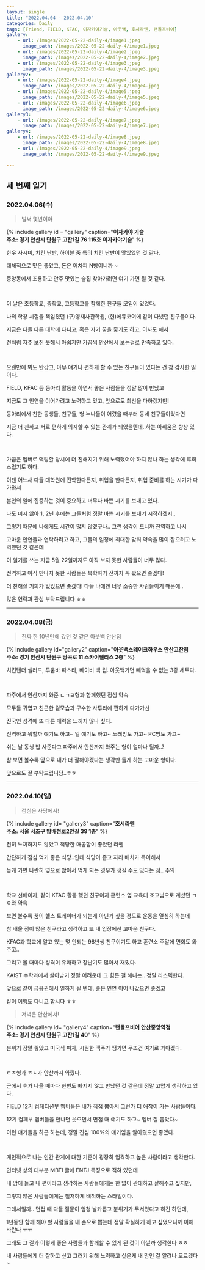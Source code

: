 ```yaml
---
layout: single
title: "2022.04.04 - 2022.04.10"
categories: Daily
tags: [Friend, FIELD, KFAC, 이자카야기술, 아웃백, 호시라멘, 랜돌프비어]
gallery:
    - url: /images/2022-05-22-daily-4/image1.jpeg
      image_path: /images/2022-05-22-daily-4/image1.jpeg
    - url: /images/2022-05-22-daily-4/image2.jpeg
      image_path: /images/2022-05-22-daily-4/image2.jpeg
    - url: /images/2022-05-22-daily-4/image3.jpeg
      image_path: /images/2022-05-22-daily-4/image3.jpeg
gallery2:
    - url: /images/2022-05-22-daily-4/image4.jpeg
      image_path: /images/2022-05-22-daily-4/image4.jpeg
    - url: /images/2022-05-22-daily-4/image5.jpeg
      image_path: /images/2022-05-22-daily-4/image5.jpeg
    - url: /images/2022-05-22-daily-4/image6.jpeg
      image_path: /images/2022-05-22-daily-4/image6.jpeg
gallery3:
    - url: /images/2022-05-22-daily-4/image7.jpeg
      image_path: /images/2022-05-22-daily-4/image7.jpeg
gallery4:
    - url: /images/2022-05-22-daily-4/image8.jpeg
      image_path: /images/2022-05-22-daily-4/image8.jpeg
    - url: /images/2022-05-22-daily-4/image9.jpeg
      image_path: /images/2022-05-22-daily-4/image9.jpeg

---
```


## 세 번째 일기

### 2022.04.06(수)

> 벌써 몇년이야

{% include gallery id = "gallery" caption="**이자카야 기술 <br/> 주소: 경기 안산시 단원구 고잔1길 76 115호 이자카야기술**" %}

한우 사시미, 치킨 난반, 하이볼 중 특히 치킨 난반이 맛있었던 것 같다.

대체적으로 맛은 좋았고, 돈은 어차피 N빵이니까 ~

중앙동에서 조용하고 안주 맛있는 술집 찾아가려면 여기 가면 될 것 같다.

<br/>

이 날은 초등학교, 중학교, 고등학교를 함께한 친구들 모임이 있었다.

나의 학창 시절을 책임졌던 (구)영재사관학원, (현)에듀코어에 같이 다녔던 친구들이다.

지금은 다들 다른 대학에 다니고, 혹은 자기 꿈을 좇기도 하고, 이사도 해서

전처럼 자주 보진 못해서 아쉽지만 가끔씩 안산에서 보는걸로 만족하고 있다.

<br/>

오랜만에 봐도 반갑고, 아무 얘기나 편하게 할 수 있는 친구들이 있다는 건 참 감사한 일이다.

FIELD, KFAC 등 동아리 활동을 하면서 좋은 사람들을 정말 많이 만났고

지금도 그 인연을 이어가려고 노력하고 있고, 앞으로도 최선을 다하겠지만!

동아리에서 친한 동생들, 친구들, 형 누나들이 어렸을 때부터 동네 친구들이었다면

지금 더 친하고 서로 편하게 의지할 수 있는 관계가 되었을텐데..하는 아쉬움은 항상 있다.

<br/>

가끔은 멤버로 액팅할 당시에 더 친해지기 위해 노력했어야 하지 않나 하는 생각에 후회스럽기도 하다.

이젠 어느새 다들 대학원에 진학한다든지, 취업을 한다든지, 취업 준비를 하는 시기가 다가와서

본인의 일에 집중하는 것이 중요하고 너무나 바쁜 시기를 보내고 있다.

나도 머지 않아 1, 2년 후에는 그들처럼 정말 바쁜 시기를 보내기 시작하겠지..

그렇기 때문에 나에게도 시간이 많지 않겠구나.. 그런 생각이 드니까 전역하고 나서

고마운 인연들과 연락하려고 하고, 그들의 일정에 최대한 맞춰 약속을 많이 잡으려고 노력했던 것 같은데

이 일기를 쓰는 지금 5월 22일까지도 아직 보지 못한 사람들이 너무 많다.

전역하고 아직 만나지 못한 사람들은 복학하기 전까지 꼭 봤으면 좋겠다!

더 친해질 기회가 있었으면 좋겠다! 다들 나에겐 너무 소중한 사람들이기 때문에..

많은 연락과 관심 부탁드립니다 ㅎㅎ

***

### 2022.04.08(금)

> 진짜 한 10년만에 갔던 것 같은 아웃백 안산점

{% include gallery id="gallery2" caption="**아웃백스테이크하우스 안산고잔점 <br/> 주소: 경기 안산시 단원구 당곡로 11 스카이팰리스 2층**" %}

치킨텐더 샐러드, 투움바 파스타, 베이비 백 립. 아웃백가면 빼먹을 수 없는 3종 세트다.

<br/>

파주에서 안산까지 와준 ㄴㄱㄹ형과 함께했던 점심 약속

모두들 귀엽고 친근한 겉모습과 구수한 사투리에 편하게 다가가선

진국인 성격에 또 다른 매력을 느끼지 않나 싶다.

전역하고 뭐할까 얘기도 하고~ 일 얘기도 하고~ 노래방도 가고~ PC방도 가고~

쉬는 날 동생 밥 사준다고 파주에서 안산까지 와주는 형이 얼마나 될까..?

참 보면 볼수록 앞으로 내가 더 잘해야겠다는 생각만 들게 하는 고마운 형이다.

앞으로도 잘 부탁드립니당..ㅎㅎ

***

### 2022.04.10(일)

> 점심은 사당에서!

{% include gallery id= "gallery3" caption="**호시라멘 <br/> 주소: 서울 서초구 방배천로2안길 39 1층**" %}

전혀 느끼하지도 않았고 적당한 매콤함이 좋았던 라멘

간단하게 점심 먹기 좋은 식당..인데 식당이 좁고 자리 배치가 특이해서

늦게 가면 나란히 옆으로 앉아서 먹게 되는 경우가 생길 수도 있다는 점.. 주의

<br/>

학교 선배이자, 같이 KFAC 활동 했던 친구이자 훈련소 옆 교육대 조교님으로 계셨던 ㄱㅇ와 약속

보면 볼수록 꿈이 헬스 트레이너가 되는게 아닌가 싶을 정도로 운동을 열심히 하는데

참 배울 점이 많은 친구라고 생각하고 또 내 입장에선 고마운 친구다.

KFAC과 학교에 알고 있는 몇 안되는 98년생 친구이기도 하고 훈련소 주말에 면회도 와주고..

그리고 볼 때마다 성격이 유쾌하고 장난기도 많아서 재밌다.

KAIST 수학과에서 살아남기 정말 어려운데 그 힘든 걸 해내는.. 정말 리스펙한다.

앞으로 같이 금융권에서 일하게 될 텐데, 좋은 인연 이어 나갔으면 좋겠고

같이 여행도 다니고 합시다 ㅎㅎ

> 저녁은 안산에서!

{% include gallery id= "gallery4" caption="**랜돌프비어 안산중앙역점 <br/> 주소: 경기 안산시 단원구 고잔1길 40**" %}

분위기 정말 좋았고 미국식 피자, 시원한 맥주가 땡기면 무조건 여기로 가야겠다.

<br/>

ㄷㅈ형과 ㅎㅅ가 안산까지 와줬다.

군에서 휴가 나올 때마다 한번도 빠지지 않고 만났던 것 같은데 정말 고맙게 생각하고 있다.

FIELD 12기 컴페티션부 멤버들은 내가 직접 뽑아서 그런가 더 애착이 가는 사람들이다.

12기 컴페부 멤버들을 만나면 웃으면서 면접 때 얘기도 하고~ 멤버 잘 뽑았다~

이런 얘기들을 하곤 하는데, 정말 진심 100%의 얘기임을 알아줬으면 좋겠다.

<br/>

개인적으로 나는 인간 관계에 대한 기준이 굉장히 엄격하고 높은 사람이라고 생각한다.

인터넷 상의 대부분 MBTI 글에 ENTJ 특징으로 적혀 있던데

내 맘에 들고 내 편이라고 생각하는 사람들에게는 한 없이 관대하고 잘해주고 싶지만,

그렇지 않은 사람들에게는 철저하게 배척하는 스타일이다.

그래서일까.. 면접 때 다들 질문이 엄청 날카롭고 분위기가 무서웠다고 하긴 하던데,

1년동안 함께 해야 할 사람들을 내 손으로 뽑는데 정말 확실하게 하고 싶었으니까 이해 바란다 ㅠㅠ

그래도 그 결과 이렇게 좋은 사람들과 함께할 수 있게 된 것이 아닐까 생각한다 ㅎㅎ

내 사람들에게 더 잘하고 싶고 그러기 위해 노력하고 싶은게 내 맘인 걸 알려나 모르겠다~